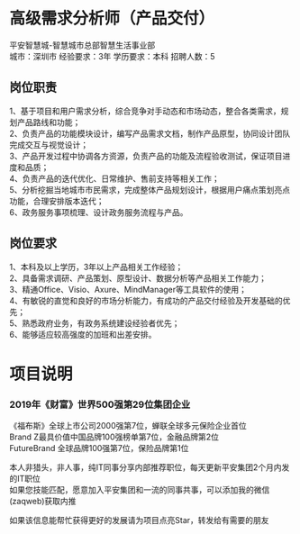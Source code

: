# 高级需求分析师（产品交付）
平安智慧城-智慧城市总部智慧生活事业部  
城市：深圳市 经验要求：3年 学历要求：本科  招聘人数：5

## 岗位职责
1、基于项目和用户需求分析，综合竞争对手动态和市场动态，整合各类需求，规划产品路线和功能；   
2、负责产品的功能模块设计，编写产品需求文档，制作产品原型，协同设计团队完成交互与视觉设计；   
3、产品开发过程中协调各方资源，负责产品的功能及流程验收测试，保证项目进度和品质；   
4、负责产品的迭代优化、日常维护、售前支持等相关工作；   
5、分析挖掘当地城市市民需求，完成整体产品规划设计，根据用户痛点策划亮点功能，合理安排版本迭代；   
6、政务服务事项梳理、设计政务服务流程与产品。

## 岗位要求
1、本科及以上学历，3年以上产品相关工作经验；   
2、具备需求调研、产品策划、原型设计、数据分析等产品相关工作能力；   
3、精通Office、Visio、Axure、MindManager等工具软件的使用；   
4、有敏锐的直觉和良好的市场分析能力，有成功的产品交付经验及开发基础的优先；   
5、熟悉政府业务，有政务系统建设经验者优先；   
6、能够适应较高强度的加班和出差安排。

# 项目说明

### 2019年《财富》世界500强第29位集团企业
《福布斯》全球上市公司2000强第7位，蝉联全球多元保险企业首位  
Brand Z最具价值中国品牌100强榜单第7位，金融品牌第2位  
FutureBrand 全球品牌100强第7位，保险品牌第1位

本人非猎头，非人事，纯IT同事分享内部推荐职位，每天更新平安集团2个月内发的IT职位  
如果您技能匹配，愿意加入平安集团和一流的同事共事，可以添加我的微信(zaqweb)获取内推 

如果该信息能帮忙获得更好的发展请为项目点亮Star，转发给有需要的朋友





